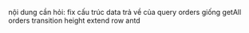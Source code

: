 nội dung cần hỏi: 
  fix cấu trúc data trả về của query orders giống getAll orders
  transition height extend row antd